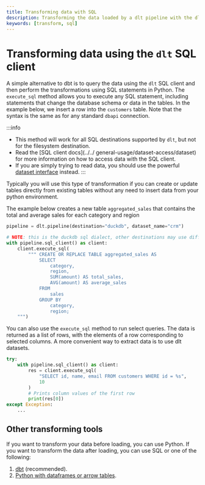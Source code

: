 ```yaml
---
title: Transforming data with SQL
description: Transforming the data loaded by a dlt pipeline with the dlt SQL client
keywords: [transform, sql]
---
```


# Transforming data using the `dlt` SQL client

A simple alternative to dbt is to query the data using the `dlt` SQL client and then perform the
transformations using SQL statements in Python. The `execute_sql` method allows you to execute any SQL statement,
including statements that change the database schema or data in the tables. In the example below, we
insert a row into the `customers` table. Note that the syntax is the same as for any standard `dbapi`
connection.

:::info
* This method will work for all SQL destinations supported by `dlt`, but not for the filesystem destination.
* Read the [SQL client docs](../../ general-usage/dataset-access/dataset) for more information on how to access data with the SQL client.
* If you are simply trying to read data, you should use the powerful [dataset interface](../../general-usage/dataset-access/dataset) instead.
:::


Typically you will use this type of transformation if you can create or update tables directly from existing tables
without any need to insert data from your python environment. 

The example below creates a new table `aggregated_sales` that contains the total and average sales for each category and region


```py
pipeline = dlt.pipeline(destination="duckdb", dataset_name="crm")

# NOTE: this is the duckdb sql dialect, other destinations may use different expressions
with pipeline.sql_client() as client:
    client.execute_sql(
        """ CREATE OR REPLACE TABLE aggregated_sales AS
            SELECT 
                category,
                region,
                SUM(amount) AS total_sales,
                AVG(amount) AS average_sales
            FROM 
                sales
            GROUP BY 
                category, 
                region;
    """)
```

You can also use the `execute_sql` method to run select queries. The data is returned as a list of rows, with the elements of a row
corresponding to selected columns. A more convenient way to extract data is to use dlt datasets. 

```py
try:
    with pipeline.sql_client() as client:
        res = client.execute_sql(
            "SELECT id, name, email FROM customers WHERE id = %s",
            10
        )
        # Prints column values of the first row
        print(res[0])
except Exception:
    ...
```

## Other transforming tools

If you want to transform your data before loading, you can use Python. If you want to transform the
data after loading, you can use SQL or one of the following:

1. [dbt](dbt/dbt.md) (recommended).
2. [Python with dataframes or arrow tables](python.md).

